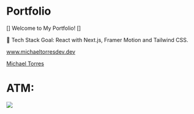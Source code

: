 # Portfolio

[] Welcome to My Portfolio! []

🚀 Tech Stack Goal: React with Next.js, Framer Motion and Tailwind CSS.

www.michaeltorresdev.dev

<div class="badge-base LI-profile-badge" data-locale="en_US" data-size="medium" data-theme="dark" data-type="VERTICAL" data-vanity="michaeltorresdeveloper" data-version="v1"><a class="badge-base__link LI-simple-link" href="https://de.linkedin.com/in/michaeltorresdeveloper?trk=profile-badge">Michael Torres</a></div>

# ATM:

![](WIP.gif)
